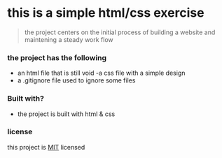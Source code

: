 # this is a simple html/css exercise

>the project centers on the initial process of building a website and maintening a steady work flow

### the project has the following

- an html file that is still void
-a css file with a simple design
- a .gitignore file used to ignore some files

### Built with?
- the project is built with html & css

### license
this project is [MIT](./LICENSE) licensed